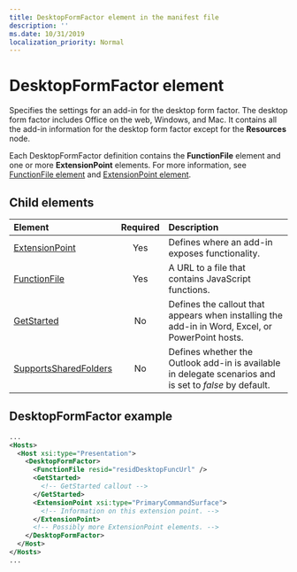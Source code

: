 ```yaml
---
title: DesktopFormFactor element in the manifest file
description: ''
ms.date: 10/31/2019
localization_priority: Normal
---
```


# DesktopFormFactor element

Specifies the settings for an add-in for the desktop form factor. The desktop form factor includes Office on the web, Windows, and Mac. It contains all the add-in information for the desktop form factor except for the **Resources** node.

Each DesktopFormFactor definition contains the **FunctionFile** element and one or more **ExtensionPoint** elements. For more information, see [FunctionFile element](functionfile.md) and [ExtensionPoint element](extensionpoint.md).

## Child elements

| Element                               | Required | Description  |
|:--------------------------------------|:--------:|:-------------|
| [ExtensionPoint](extensionpoint.md)   | Yes      | Defines where an add-in exposes functionality. |
| [FunctionFile](functionfile.md)       | Yes      | A URL to a file that contains JavaScript functions.|
| [GetStarted](getstarted.md)           | No       | Defines the callout that appears when installing the add-in in Word, Excel, or PowerPoint hosts. |
| [SupportsSharedFolders](supportssharedfolders.md) | No | Defines whether the Outlook add-in is available in delegate scenarios and is set to *false* by default. |

## DesktopFormFactor example

```xml
...
<Hosts>
  <Host xsi:type="Presentation">
    <DesktopFormFactor>
      <FunctionFile resid="residDesktopFuncUrl" />
      <GetStarted>
        <!-- GetStarted callout -->
      </GetStarted>
      <ExtensionPoint xsi:type="PrimaryCommandSurface">
        <!-- Information on this extension point. -->
      </ExtensionPoint>
      <!-- Possibly more ExtensionPoint elements. -->
    </DesktopFormFactor>
  </Host>
</Hosts>
...
```
